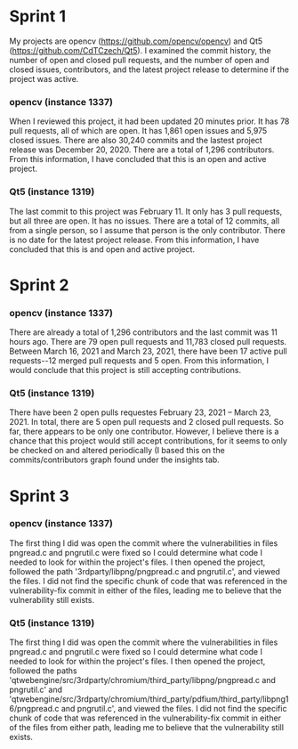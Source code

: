 # Sprint 1
My projects are opencv (https://github.com/opencv/opencv) and Qt5 (https://github.com/CdTCzech/Qt5). 
I examined the commit history, the number of open and closed pull requests, and the number of open and
closed issues, contributors, and the latest project release to determine if the project was active. 

### opencv (instance 1337)
When I reviewed this project, it had been updated 20 minutes prior. It has 78 pull requests, all of which are
open. It has 1,861 open issues and 5,975 closed issues. There are also 30,240 commits and the lastest project 
release was December 20, 2020. There are a total of 1,296 contributors. From this information, I have concluded 
that this is an open and active project. 

### Qt5 (instance 1319)
The last commit to this project was February 11. It only has 3 pull requests, but all three are open. It has no 
issues. There are a total of 12 commits, all from a single person, so I assume that person is the only 
contributor. There is no date for the latest project release. From this information, I have concluded that this is
and open and active project. 

# Sprint 2

### opencv (instance 1337)
There are already a total of 1,296 contributors and the last commit was 11 hours ago. There are 79 open pull requests 
and 11,783 closed pull requests. Between March 16, 2021 and March 23, 2021, there have been 17 active pull requests--12 merged
pull requests and 5 open. From this information, I would conclude that this project is still accepting contributions. 

### Qt5 (instance 1319)
There have been 2 open pulls requestes February 23, 2021 – March 23, 2021. In total, there are 5 open pull requests and 
2 closed pull requests. So far, there appears to be only one contributor. However, I believe there is a chance that 
this project would still accept contributions, for it seems to only be checked on and altered periodically (I based
this on the commits/contributors graph found under the insights tab. 

# Sprint 3

### opencv (instance 1337)
The first thing I did was open the commit where the vulnerabilities in files pngread.c and pngrutil.c were fixed so I could 
determine what code I needed to look for within the project's files. I then opened the project, followed the path 
'3rdparty/libpng/pngpread.c and pngrutil.c', and viewed the files. I did not find the specific chunk of code that was referenced 
in the vulnerability-fix commit in either of the files, leading me to believe that the vulnerability still exists. 

### Qt5 (instance 1319)
The first thing I did was open the commit where the vulnerabilities in files pngread.c and pngrutil.c were fixed so I could 
determine what code I needed to look for within the project's files. I then opened the project, followed the paths 
'qtwebengine/src/3rdparty/chromium/third_party/libpng/pngpread.c and pngrutil.c' and 'qtwebengine/src/3rdparty/chromium/third_party/pdfium/third_party/libpng16/pngpread.c and pngrutil.c', 
and viewed the files. I did not find the specific chunk of code that was referenced 
in the vulnerability-fix commit in either of the files from either path, leading me to believe that the vulnerability still exists. 
